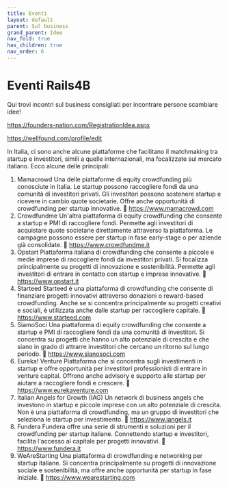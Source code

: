 ```yaml
---
title: Eventi
layout: default
parent: Sul business
grand_parent: Idee
nav_fold: true
has_children: true
nav_order: 6
---
```


# Eventi Rails4B 

Qui trovi incontri sul business consigliati per incontrare persone scambiare idee!



https://founders-nation.com/RegistrationIdea.aspx

https://wellfound.com/profile/edit


In Italia, ci sono anche alcune piattaforme che facilitano il matchmaking tra startup e investitori, simili a quelle internazionali, ma focalizzate sul mercato italiano. Ecco alcune delle principali:

1. Mamacrowd
Una delle piattaforme di equity crowdfunding più conosciute in Italia.
Le startup possono raccogliere fondi da una comunità di investitori privati.
Gli investitori possono sostenere startup e ricevere in cambio quote societarie.
Offre anche opportunità di crowdfunding per startup innovative.
🔗 https://www.mamacrowd.com
2. Crowdfundme
Un'altra piattaforma di equity crowdfunding che consente a startup e PMI di raccogliere fondi.
Permette agli investitori di acquistare quote societarie direttamente attraverso la piattaforma.
Le campagne possono essere per startup in fase early-stage o per aziende già consolidate.
🔗 https://www.crowdfundme.it
3. Opstart
Piattaforma italiana di crowdfunding che consente a piccole e medie imprese di raccogliere fondi da investitori privati.
Si focalizza principalmente su progetti di innovazione e sostenibilità.
Permette agli investitori di entrare in contatto con startup e imprese innovative.
🔗 https://www.opstart.it
4. Starteed
Starteed è una piattaforma di crowdfunding che consente di finanziare progetti innovativi attraverso donazioni o reward-based crowdfunding.
Anche se si concentra principalmente su progetti creativi e sociali, è utilizzata anche dalle startup per raccogliere capitale.
🔗 https://www.starteed.com
5. SiamoSoci
Una piattaforma di equity crowdfunding che consente a startup e PMI di raccogliere fondi da una comunità di investitori.
Si concentra su progetti che hanno un alto potenziale di crescita e che siano in grado di attrarre investitori che cercano un ritorno sul lungo periodo.
🔗 https://www.sianosoci.com
6. Eureka! Venture
Piattaforma che si concentra sugli investimenti in startup e offre opportunità per investitori professionisti di entrare in venture capital.
Offrono anche advisory e supporto alle startup per aiutare a raccogliere fondi e crescere.
🔗 https://www.eurekaventure.com
7. Italian Angels for Growth (IAG)
Un network di business angels che investono in startup e piccole imprese con un alto potenziale di crescita.
Non è una piattaforma di crowdfunding, ma un gruppo di investitori che seleziona le startup per investimento.
🔗 https://www.iangels.it
8. Fundera
Fundera offre una serie di strumenti e soluzioni per il crowdfunding per startup italiane.
Connettendo startup e investitori, facilita l'accesso al capitale per progetti innovativi.
🔗 https://www.fundera.it
9. WeAreStarting
Una piattaforma di crowdfunding e networking per startup italiane.
Si concentra principalmente su progetti di innovazione sociale e sostenibilità, ma offre anche opportunità per startup in fase iniziale.
🔗 https://www.wearestarting.com

